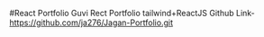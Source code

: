 #React Portfolio
Guvi Rect Portfolio tailwind+ReactJS
Github Link-https://github.com/ja276/Jagan-Portfolio.git
